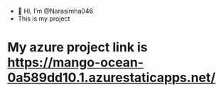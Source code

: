 - 👋 Hi, I’m @Narasimha046
- This is my project
# My azure project link is https://mango-ocean-0a589dd10.1.azurestaticapps.net/
<!---
Narasimha046/Narasimha046 is a ✨ special ✨ repository because its `README.md` (this file) appears on your GitHub profile.
You can click the Preview link to take a look at your changes.
--->
